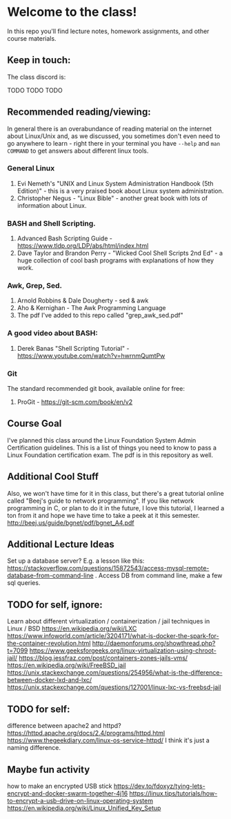 # Welcome to the class!

In this repo you'll find lecture notes, homework assignments, and other course materials.

## Keep in touch:

The class discord is:

TODO TODO TODO


## Recommended reading/viewing:
In general there is an overabundance of reading material on the internet about Linux/Unix and, as we discussed, you sometimes don't even need to go anywhere to learn - right there in your terminal you have `--help` and `man COMMAND` to get answers about different linux tools. 

### General Linux
1. Evi Nemeth's "UNIX and Linux System Administration Handbook (5th Edition)" - this is a very praised book about Linux system administration.
2. Christopher Negus - "Linux Bible" - another great book with lots of information about Linux.

### BASH and Shell Scripting.
1. Advanced Bash Scripting Guide - https://www.tldp.org/LDP/abs/html/index.html
2. Dave Taylor and Brandon Perry - "Wicked Cool Shell Scripts 2nd Ed" - a huge collection of cool bash programs with explanations of how they work. 

### Awk, Grep, Sed.
1. Arnold Robbins & Dale Dougherty - sed & awk
2. Aho & Kernighan - The Awk Programming Language
3. The pdf I've added to this repo called "grep_awk_sed.pdf"

### A good video about BASH:
1. Derek Banas "Shell Scripting Tutorial" - https://www.youtube.com/watch?v=hwrnmQumtPw

### Git
The standard recommended git book, available online for free:
1. ProGit - https://git-scm.com/book/en/v2

## Course Goal
I've planned this class around the Linux Foundation System Admin Certification guidelines. This is a list of things you need to know to pass a Linux Foundation certification exam. The pdf is in this repository as well.

## Additional Cool  Stuff
Also, we won't have time for it in this class, but there's a great tutorial online called "Beej's guide to network programming". If you like network programming in C, or plan to do it in the future, I love this tutorial, I learned a ton from it and hope we have time to take a peek at it this semester. http://beej.us/guide/bgnet/pdf/bgnet_A4.pdf

## Additional Lecture Ideas
Set up a database server? E.g. a lesson like this: https://stackoverflow.com/questions/15872543/access-mysql-remote-database-from-command-line . Access DB from command line, make a few sql queries.

## TODO for self, ignore:
Learn about different virtualization / containerization / jail techniques in Linux / BSD
https://en.wikipedia.org/wiki/LXC
https://www.infoworld.com/article/3204171/what-is-docker-the-spark-for-the-container-revolution.html
http://daemonforums.org/showthread.php?t=7099
https://www.geeksforgeeks.org/linux-virtualization-using-chroot-jail/
https://blog.jessfraz.com/post/containers-zones-jails-vms/
https://en.wikipedia.org/wiki/FreeBSD_jail
https://unix.stackexchange.com/questions/254956/what-is-the-difference-between-docker-lxd-and-lxc/
https://unix.stackexchange.com/questions/127001/linux-lxc-vs-freebsd-jail

## TODO for self:
difference between apache2 and httpd?
https://httpd.apache.org/docs/2.4/programs/httpd.html
https://www.thegeekdiary.com/linux-os-service-httpd/
I think it's just a naming difference.

## Maybe fun activity 
how to make an encrypted USB stick
https://dev.to/fdoxyz/tying-lets-encrypt-and-docker-swarm-together-4j16
https://linux.tips/tutorials/how-to-encrypt-a-usb-drive-on-linux-operating-system
https://en.wikipedia.org/wiki/Linux_Unified_Key_Setup
